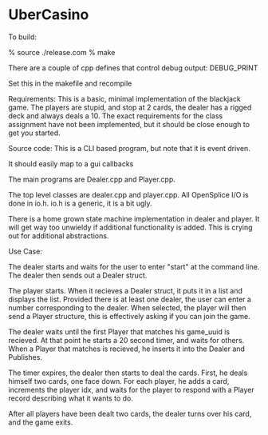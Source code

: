 # UberCasino


To build:

% source ./release.com
% make 

There are a couple of cpp defines that control debug
output:
    DEBUG_PRINT 

Set this in the makefile and recompile

Requirements:
This is a basic, minimal implementation of the blackjack game.
The players are stupid, and stop at 2 cards, the dealer has
a rigged deck and always deals a 10.
The exact requirements for the class assignment have not been implemented, but it should be close enough to get you started.

Source code:
This is a CLI based program, but note that it is event driven.

It should easily map to a gui callbacks

The main programs are Dealer.cpp and Player.cpp.

The top level classes are dealer.cpp and player.cpp.  All OpenSplice
I/O is done in io.h.  io.h is a generic, it is a bit ugly.

There is a home grown state machine implementation in dealer and player.
It will get way too unwieldy if additional functionality is added.  This
is crying out for additional abstractions.

Use Case:

The dealer starts and waits for the user to enter "start" at the command line.
The dealer then sends out a Dealer struct.

The player starts. When it recieves a Dealer struct, it puts it in a list and displays the list.  Provided there is at least one dealer, the user can enter a number corresponding to the dealer.  When selected, the player will then send a Player structure, this is effectively asking if you can join the game.

The dealer waits until the first Player that matches his game_uuid is recieved.
At that point he starts a 20 second timer, and waits for others.  When a Player that matches is recieved, he inserts it into the Dealer and Publishes.

The timer expires, the dealer then starts to deal the cards. First, he deals himself two cards, one face down. For each player, he adds a card, increments the player idx, and waits for the player to respond with a Player record describing what it wants to do.

After all players have been dealt two cards, the dealer turns over his card, and the game exits.


